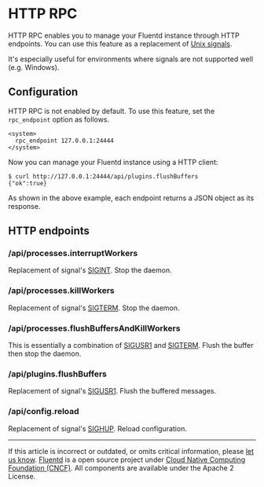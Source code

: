 # HTTP RPC

HTTP RPC enables you to manage your Fluentd instance through HTTP
endpoints. You can use this feature as a replacement of [Unix
signals](/articles/signals.md).

It's especially useful for environments where signals are not supported
well (e.g. Windows).


## Configuration

HTTP RPC is not enabled by default. To use this feature, set the
`rpc_endpoint` option as follows.

``` {.CodeRay}
<system>
  rpc_endpoint 127.0.0.1:24444
</system>
```

Now you can manage your Fluentd instance using a HTTP client:

``` {.CodeRay}
$ curl http://127.0.0.1:24444/api/plugins.flushBuffers
{"ok":true}
```

As shown in the above example, each endpoint returns a JSON object as
its response.


## HTTP endpoints


### /api/processes.interruptWorkers

Replacement of signal's [SIGINT](/articles/signals.md/#sigint-or-sigterm). Stop the
daemon.


### /api/processes.killWorkers

Replacement of signal's [SIGTERM](/articles/signals.md/#sigint-or-sigterm). Stop the
daemon.


### /api/processes.flushBuffersAndKillWorkers

This is essentially a combination of [SIGUSR1](/articles/signals.md/#sigusr1) and
[SIGTERM](/articles/signals.md/#sigint-or-sigterm). Flush the buffer then stop the
daemon.


### /api/plugins.flushBuffers

Replacement of signal's [SIGUSR1](/articles/signals.md/#sigusr1). Flush the buffered
messages.


### /api/config.reload

Replacement of signal's [SIGHUP](/articles/signals.md/#sighup). Reload configuration.


------------------------------------------------------------------------

If this article is incorrect or outdated, or omits critical information,
please [let us know](https://github.com/fluent/fluentd-docs/issues?state=open).
[Fluentd](http://www.fluentd.org/) is a open source project under [Cloud
Native Computing Foundation (CNCF)](https://cncf.io/). All components
are available under the Apache 2 License.
